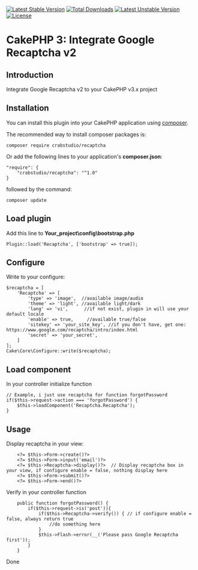 [![Latest Stable Version](https://poser.pugx.org/crabstudio/recaptcha/v/stable)](https://packagist.org/packages/crabstudio/recaptcha) [![Total Downloads](https://poser.pugx.org/crabstudio/recaptcha/downloads)](https://packagist.org/packages/crabstudio/recaptcha) [![Latest Unstable Version](https://poser.pugx.org/crabstudio/recaptcha/v/unstable)](https://packagist.org/packages/crabstudio/recaptcha) [![License](https://poser.pugx.org/crabstudio/recaptcha/license)](https://packagist.org/packages/crabstudio/recaptcha)
# CakePHP 3: Integrate Google Recaptcha v2

## Introduction

Integrate Google Recaptcha v2 to your CakePHP v3.x project

## Installation

You can install this plugin into your CakePHP application using [composer](http://getcomposer.org).

The recommended way to install composer packages is:

```
composer require crabstudio/recaptcha
```
Or add the following lines to your application's **composer.json**:

```
"require": {
    "crabstudio/recaptcha": "^1.0"
}
```
followed by the command:

```
composer update
```

## Load plugin

Add this line to **Your_project\config\bootstrap.php**
```
Plugin::load('Recaptcha', ['bootstrap' => true]);
```

## Configure

Write to your configure:
```
$recaptcha = [
    'Recaptcha' => [
        'type' => 'image',  //available image/audio
        'theme' => 'light', //available light/dark
        'lang' => 'vi',      //if not exist, plugin in will use your default locale
        'enable' => true,     //available true/false
        'sitekey' => 'your_site_key', //if you don't have, get one: https://www.google.com/recaptcha/intro/index.html
        'secret' => 'your_secret',
    ]
];
Cake\Core\Configure::write($recaptcha);
```

## Load component

In your controller initialize function
```
// Example, i just use recaptcha for function forgotPassword
if($this->request->action === 'forgotPassword') {
    $this->loadComponent('Recaptcha.Recaptcha');
}
```

## Usage

Display recaptcha in your view:
```
    <?= $this->Form->create()?>
    <?= $this->Form->input('email')?>
    <?= $this->Recaptcha->display()?>  // Display recaptcha box in your view, if configure enable = false, nothing display here
    <?= $this->Form->submit()?>
    <?= $this->Form->end()?>
```

Verify in your controller function

```
    public function forgotPassword() {
        if($this->request->is('post')){
            if($this->Recaptcha->verify()) { // if configure enable = false, always return true
                //do something here
            }
            $this->Flash->error(__('Please pass Google Recaptcha first'));
        }
    }
```

Done